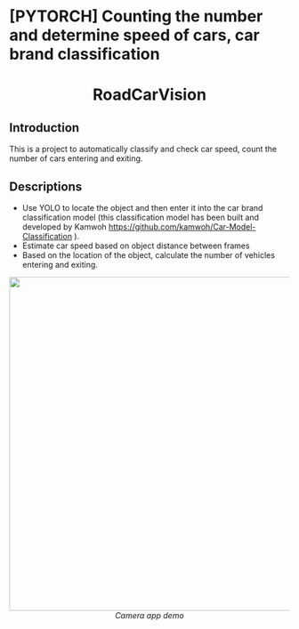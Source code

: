 # [PYTORCH] Counting the number and determine speed of cars, car brand classification
<p align="center">
 <h1 align="center">RoadCarVision</h1>
</p>

## Introduction
This is a project to automatically classify and check car speed, count the number of cars entering and exiting.

## Descriptions
* Use YOLO to locate the object and then enter it into the car brand classification model (this classification model has been built and developed by Kamwoh <a>https://github.com/kamwoh/Car-Model-Classification </a>).
* Estimate car speed based on object distance between frames
* Based on the location of the object, calculate the number of vehicles entering and exiting.
<p align="center">
  <img src="output/output.gif" width=600><br/>
  <i>Camera app demo</i>
</p>
